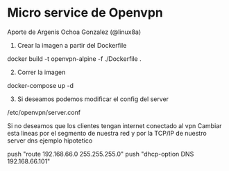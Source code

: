 # Micro service de Openvpn

Aporte de Argenis Ochoa Gonzalez (@linux8a)

1. Crear la imagen a partir del Dockerfile

docker build -t openvpn-alpine -f ./Dockerfile .

2. Correr la imagen

 docker-compose up -d

 3. Si deseamos podemos modificar el config del server

 /etc/openvpn/server.conf

 Si no deseamos que los clientes tengan internet conectado al vpn
 Cambiar esta lineas por el segmento de nuestra red y por la TCP/IP de nuestro server dns ejemplo hipotetico

push "route 192.168.66.0 255.255.255.0"
push "dhcp-option DNS 192.168.66.101"